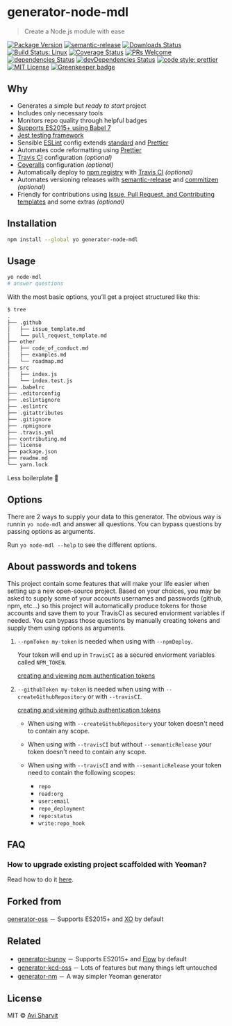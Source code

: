 # generator-node-mdl

> Create a Node.js module with ease

[![Package Version](https://img.shields.io/npm/v/generator-node-mdl.svg?style=flat-square)](https://www.npmjs.com/package/generator-node-mdl)
[![semantic-release](https://img.shields.io/badge/%20%20%F0%9F%93%A6%F0%9F%9A%80-semantic--release-e10079.svg)](https://github.com/semantic-release/semantic-release)
[![Downloads Status](https://img.shields.io/npm/dm/generator-node-mdl.svg?style=flat-square)](https://npm-stat.com/charts.html?package=generator-node-mdl&from=2016-04-01)
[![Build Status: Linux](https://img.shields.io/travis/sharvit/generator-node-mdl/master.svg?style=flat-square)](https://travis-ci.org/sharvit/generator-node-mdl)
[![Coverage Status](https://coveralls.io/repos/github/sharvit/generator-node-mdl/badge.svg?branch=master)](https://coveralls.io/github/sharvit/generator-node-mdl?branch=master)
[![PRs Welcome](https://img.shields.io/badge/PRs-welcome-brightgreen.svg?style=flat-square)](http://makeapullrequest.com)
[![dependencies Status](https://david-dm.org/sharvit/generator-node-mdl/status.svg)](https://david-dm.org/sharvit/generator-node-mdl)
[![devDependencies Status](https://david-dm.org/sharvit/generator-node-mdl/dev-status.svg)](https://david-dm.org/sharvit/generator-node-mdl?type=dev)
[![code style: prettier](https://img.shields.io/badge/code_style-prettier-ff69b4.svg?style=flat-square)](https://github.com/prettier/prettier)
[![MIT License](https://img.shields.io/npm/l/stack-overflow-copy-paste.svg?style=flat-square)](http://opensource.org/licenses/MIT) [![Greenkeeper badge](https://badges.greenkeeper.io/sharvit/generator-node-mdl.svg)](https://greenkeeper.io/)


## Why

- Generates a simple but _ready to start_ project
- Includes only necessary tools
- Monitors repo quality through helpful badges
- [Supports ES2015+ using Babel 7](https://babeljs.io)
- [Jest testing framework](https://facebook.github.io/jest)
- Sensible [ESLint](http://eslint.org) config extends [standard](https://github.com/standard/eslint-config-standard) and [Prettier](https://github.com/prettier/eslint-plugin-prettier)
- Automates code reformatting using [Prettier](https://github.com/prettier/prettier)
- [Travis CI](https://travis-ci.org) configuration _(optional)_
- [Coveralls](http://coveralls.io) configuration _(optional)_
- Automatically deploy to [npm registry](https://www.npmjs.com) with [Travis CI](https://travis-ci.org)  _(optional)_
- Automates versioning releases with [semantic-release](https://github.com/semantic-release/semantic-release) and [commitizen](https://github.com/commitizen/cz-cli)  _(optional)_
- Friendly for contributions using [Issue, Pull Request, and Contributing templates](https://github.com/blog/2111-issue-and-pull-request-templates) and some extras _(optional)_

## Installation

```sh
npm install --global yo generator-node-mdl
```

## Usage

```sh
yo node-mdl
# answer questions
```

With the most basic options, youʼll get a project structured like this:

```sh
$ tree
.
├── .github
│   ├── issue_template.md
│   └── pull_request_template.md
├── other
│   ├── code_of_conduct.md
│   ├── examples.md
│   └── roadmap.md
├── src
│   ├── index.js
│   └── index.test.js
├── .babelrc
├── .editorconfig
├── .eslintignore
├── .eslintrc
├── .gitattributes
├── .gitignore
├── .npmignore
├── .travis.yml
├── contributing.md
├── license
├── package.json
├── readme.md
└── yarn.lock
```

Less boilerplate 🎉

## Options

There are 2 ways to supply your data to this generator.
The obvious way is runnin `yo node-mdl` and answer all questions. You can bypass questions by passing options as arguments.

Run `yo node-mdl --help` to see the different options.

## About passwords and tokens

This project contain some features that will make your life easier when setting up a new open-source project. Based on your choices, you may be asked to supply some of your accounts usernames and passwords (github, npm, etc...) so this project will automatically produce tokens for those accounts and save them to your TravisCI as secured enviorment variables if needed. You can bypass those questions by manually creating tokens and supply them using options as arguments.

1. `--npmToken my-token` is needed when using with `--npmDeploy`.

   Your token will end up in `TravisCI` as a secured enviorment variables called `NPM_TOKEN`.

   [creating and viewing npm authentication tokens](https://docs.npmjs.com/creating-and-viewing-authentication-tokens)

2. `--githubToken my-token` is needed when using with `--createGithubRepository` or with `--travisCI`.

   [creating and viewing github authentication tokens](https://help.github.com/en/articles/creating-a-personal-access-token-for-the-command-line)

   - When using with `--createGithubRepository` your token doesn't need to contain any scope.

   - When using with `--travisCI` but without `--semanticRelease` your token doesn't need to contain any scope.

   - When using with `--travisCI` and with `--semanticRelease` your token need to contain the following scopes:
     - `repo`
     - `read:org`
     - `user:email`
     - `repo_deployment`
     - `repo:status`
     - `write:repo_hook`

## FAQ

### How to upgrade existing project scaffolded with Yeoman?

Read how to do it [here](https://stackoverflow.com/a/18500003).

## Forked from

[generator-oss](https://github.com/luftywiranda13/generator-node-oss) － Supports ES2015+ and [XO](https://github.com/xojs/xo) by default

## Related

- [generator-bunny](https://github.com/luftywiranda13/generator-bunny) － Supports ES2015+ and [Flow](https://flow.org) by default
- [generator-kcd-oss](https://github.com/kentcdodds/generator-kcd-oss) － Lots of features but many things left untouched
- [generator-nm](https://github.com/sindresorhus/generator-nm) － A way simpler Yeoman generator

## License

MIT &copy; [Avi Sharvit](https://sharvit.github.io)
